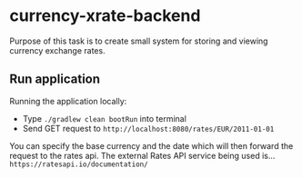 # currency-xrate-backend
Purpose of this task is to create small system for storing and viewing currency exchange rates.

## Run application
Running the application locally:
  - Type ```./gradlew clean bootRun``` into terminal
  - Send GET request to ```http://localhost:8080/rates/EUR/2011-01-01```

You can specify the base currency and the date which will then forward the request to the rates api. The external Rates API service being used is... ```https://ratesapi.io/documentation/```